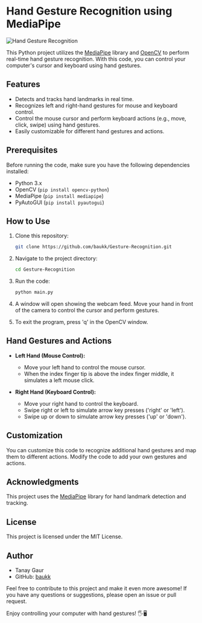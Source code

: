# Hand Gesture Recognition using MediaPipe

![Hand Gesture Recognition](https://github.com/baukk/Gesture-Recognition/assets/76152244/52d33d2b-3cff-44c7-b504-a670c5927e67)

This Python project utilizes the [MediaPipe](https://mediapipe.dev/) library and [OpenCV](https://opencv.org/) to perform real-time hand gesture recognition. With this code, you can control your computer's cursor and keyboard using hand gestures.

## Features

- Detects and tracks hand landmarks in real time.
- Recognizes left and right-hand gestures for mouse and keyboard control.
- Control the mouse cursor and perform keyboard actions (e.g., move, click, swipe) using hand gestures.
- Easily customizable for different hand gestures and actions.

## Prerequisites

Before running the code, make sure you have the following dependencies installed:

- Python 3.x
- OpenCV (`pip install opencv-python`)
- MediaPipe (`pip install mediapipe`)
- PyAutoGUI (`pip install pyautogui`)

## How to Use

1. Clone this repository:

   ```bash
   git clone https://github.com/baukk/Gesture-Recognition.git
   ```

2. Navigate to the project directory:

   ```bash
   cd Gesture-Recognition
   ```

3. Run the code:

   ```bash
   python main.py
   ```

4. A window will open showing the webcam feed. Move your hand in front of the camera to control the cursor and perform gestures.

5. To exit the program, press 'q' in the OpenCV window.

## Hand Gestures and Actions

- **Left Hand (Mouse Control):**
  - Move your left hand to control the mouse cursor.
  - When the index finger tip is above the index finger middle, it simulates a left mouse click.

- **Right Hand (Keyboard Control):**
  - Move your right hand to control the keyboard.
  - Swipe right or left to simulate arrow key presses ('right' or 'left').
  - Swipe up or down to simulate arrow key presses ('up' or 'down').

## Customization

You can customize this code to recognize additional hand gestures and map them to different actions. Modify the code to add your own gestures and actions.

## Acknowledgments

This project uses the [MediaPipe](https://mediapipe.dev/) library for hand landmark detection and tracking.

## License

This project is licensed under the MIT License.

## Author

- Tanay Gaur
- GitHub: [baukk](https://github.com/baukk)

Feel free to contribute to this project and make it even more awesome! If you have any questions or suggestions, please open an issue or pull request.

Enjoy controlling your computer with hand gestures! 🖐️🖥️
